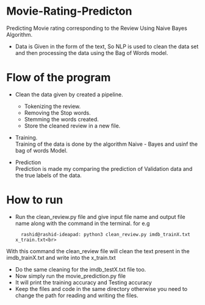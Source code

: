 # Movie-Rating-Predicton
Predicting Movie rating corresponding to the Review Using Naive Bayes Algorithm.
- Data is Given in the form of the text, So NLP is used to clean the data set and then processing the data using the Bag of Words model.

# Flow of the program
-  Clean the data given by created a pipeline.
   * Tokenizing the review.
   * Removing the Stop words.
   * Stemming the words created.
   * Store the cleaned review in a new file.

- Training.<br>
 Training of the data is done by the algorithm Naive - Bayes and usinf the bag of words Model.

- Prediction<br>
Prediction is made my comparing the prediction of Validation data and the true labels of the data.

# How to run
- Run the clean_review.py file and give input file name and output file name along with the command in the terminal.
  for e.g<br>
  
        rashid@rashid-ideapad: python3 clean_review.py imdb_trainX.txt x_train.txt<br>
        
 With this command the clean_review file will clean the text present in the imdb_trainX.txt and write into the x_train.txt
 
 - Do the same cleaning for the imdb_testX.txt file too.
 - Now simply run the movie_prediction.py file
 - It will print the training accuracy and Testing accuracy
 - Keep the files and code in the same directory otherwise you need to change the path for reading and writing the files.
